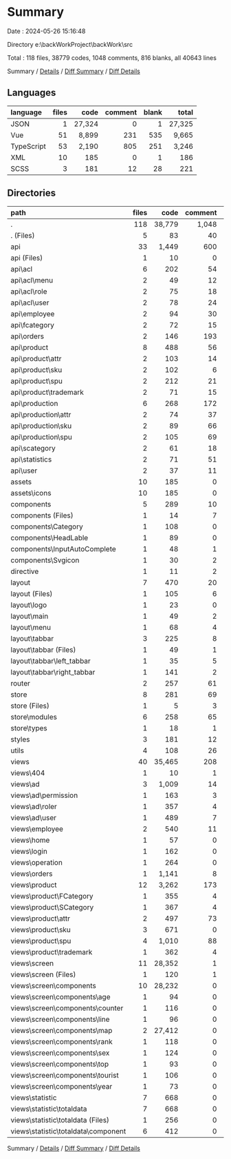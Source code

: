 # Summary

Date : 2024-05-26 15:16:48

Directory e:\\backWorkProject\\backWork\\src

Total : 118 files,  38779 codes, 1048 comments, 816 blanks, all 40643 lines

Summary / [Details](details.md) / [Diff Summary](diff.md) / [Diff Details](diff-details.md)

## Languages
| language | files | code | comment | blank | total |
| :--- | ---: | ---: | ---: | ---: | ---: |
| JSON | 1 | 27,324 | 0 | 1 | 27,325 |
| Vue | 51 | 8,899 | 231 | 535 | 9,665 |
| TypeScript | 53 | 2,190 | 805 | 251 | 3,246 |
| XML | 10 | 185 | 0 | 1 | 186 |
| SCSS | 3 | 181 | 12 | 28 | 221 |

## Directories
| path | files | code | comment | blank | total |
| :--- | ---: | ---: | ---: | ---: | ---: |
| . | 118 | 38,779 | 1,048 | 816 | 40,643 |
| . (Files) | 5 | 83 | 40 | 11 | 134 |
| api | 33 | 1,449 | 600 | 195 | 2,244 |
| api (Files) | 1 | 10 | 0 | 2 | 12 |
| api\\acl | 6 | 202 | 54 | 15 | 271 |
| api\\acl\\menu | 2 | 49 | 12 | 5 | 66 |
| api\\acl\\role | 2 | 75 | 18 | 6 | 99 |
| api\\acl\\user | 2 | 78 | 24 | 4 | 106 |
| api\\employee | 2 | 94 | 30 | 14 | 138 |
| api\\fcategory | 2 | 72 | 15 | 12 | 99 |
| api\\orders | 2 | 146 | 193 | 13 | 352 |
| api\\product | 8 | 488 | 56 | 72 | 616 |
| api\\product\\attr | 2 | 103 | 14 | 14 | 131 |
| api\\product\\sku | 2 | 102 | 6 | 14 | 122 |
| api\\product\\spu | 2 | 212 | 21 | 34 | 267 |
| api\\product\\trademark | 2 | 71 | 15 | 10 | 96 |
| api\\production | 6 | 268 | 172 | 46 | 486 |
| api\\production\\attr | 2 | 74 | 37 | 12 | 123 |
| api\\production\\sku | 2 | 89 | 66 | 16 | 171 |
| api\\production\\spu | 2 | 105 | 69 | 18 | 192 |
| api\\scategory | 2 | 61 | 18 | 8 | 87 |
| api\\statistics | 2 | 71 | 51 | 7 | 129 |
| api\\user | 2 | 37 | 11 | 6 | 54 |
| assets | 10 | 185 | 0 | 1 | 186 |
| assets\\icons | 10 | 185 | 0 | 1 | 186 |
| components | 5 | 289 | 10 | 32 | 331 |
| components (Files) | 1 | 14 | 7 | 3 | 24 |
| components\\Category | 1 | 108 | 0 | 7 | 115 |
| components\\HeadLable | 1 | 89 | 0 | 12 | 101 |
| components\\InputAutoComplete | 1 | 48 | 1 | 6 | 55 |
| components\\Svgicon | 1 | 30 | 2 | 4 | 36 |
| directive | 1 | 11 | 2 | 2 | 15 |
| layout | 7 | 470 | 20 | 35 | 525 |
| layout (Files) | 1 | 105 | 6 | 9 | 120 |
| layout\\logo | 1 | 23 | 0 | 2 | 25 |
| layout\\main | 1 | 49 | 2 | 3 | 54 |
| layout\\menu | 1 | 68 | 4 | 6 | 78 |
| layout\\tabbar | 3 | 225 | 8 | 15 | 248 |
| layout\\tabbar (Files) | 1 | 49 | 1 | 2 | 52 |
| layout\\tabbar\\left_tabbar | 1 | 35 | 5 | 5 | 45 |
| layout\\tabbar\\right_tabbar | 1 | 141 | 2 | 8 | 151 |
| router | 2 | 257 | 61 | 7 | 325 |
| store | 8 | 281 | 69 | 26 | 376 |
| store (Files) | 1 | 5 | 3 | 1 | 9 |
| store\\modules | 6 | 258 | 65 | 21 | 344 |
| store\\types | 1 | 18 | 1 | 4 | 23 |
| styles | 3 | 181 | 12 | 28 | 221 |
| utils | 4 | 108 | 26 | 9 | 143 |
| views | 40 | 35,465 | 208 | 470 | 36,143 |
| views\\404 | 1 | 10 | 1 | 2 | 13 |
| views\\ad | 3 | 1,009 | 14 | 21 | 1,044 |
| views\\ad\\permission | 1 | 163 | 3 | 6 | 172 |
| views\\ad\\roler | 1 | 357 | 4 | 10 | 371 |
| views\\ad\\user | 1 | 489 | 7 | 5 | 501 |
| views\\employee | 2 | 540 | 11 | 31 | 582 |
| views\\home | 1 | 57 | 0 | 7 | 64 |
| views\\login | 1 | 162 | 0 | 11 | 173 |
| views\\operation | 1 | 264 | 0 | 7 | 271 |
| views\\orders | 1 | 1,141 | 8 | 47 | 1,196 |
| views\\product | 12 | 3,262 | 173 | 219 | 3,654 |
| views\\product\\FCategory | 1 | 355 | 4 | 19 | 378 |
| views\\product\\SCategory | 1 | 367 | 4 | 18 | 389 |
| views\\product\\attr | 2 | 497 | 73 | 29 | 599 |
| views\\product\\sku | 3 | 671 | 0 | 49 | 720 |
| views\\product\\spu | 4 | 1,010 | 88 | 79 | 1,177 |
| views\\product\\trademark | 1 | 362 | 4 | 25 | 391 |
| views\\screen | 11 | 28,352 | 1 | 70 | 28,423 |
| views\\screen (Files) | 1 | 120 | 1 | 12 | 133 |
| views\\screen\\components | 10 | 28,232 | 0 | 58 | 28,290 |
| views\\screen\\components\\age | 1 | 94 | 0 | 4 | 98 |
| views\\screen\\components\\counter | 1 | 116 | 0 | 10 | 126 |
| views\\screen\\components\\line | 1 | 96 | 0 | 5 | 101 |
| views\\screen\\components\\map | 2 | 27,412 | 0 | 6 | 27,418 |
| views\\screen\\components\\rank | 1 | 118 | 0 | 4 | 122 |
| views\\screen\\components\\sex | 1 | 124 | 0 | 5 | 129 |
| views\\screen\\components\\top | 1 | 93 | 0 | 10 | 103 |
| views\\screen\\components\\tourist | 1 | 106 | 0 | 8 | 114 |
| views\\screen\\components\\year | 1 | 73 | 0 | 6 | 79 |
| views\\statistic | 7 | 668 | 0 | 55 | 723 |
| views\\statistic\\totaldata | 7 | 668 | 0 | 55 | 723 |
| views\\statistic\\totaldata (Files) | 1 | 256 | 0 | 25 | 281 |
| views\\statistic\\totaldata\\component | 6 | 412 | 0 | 30 | 442 |

Summary / [Details](details.md) / [Diff Summary](diff.md) / [Diff Details](diff-details.md)